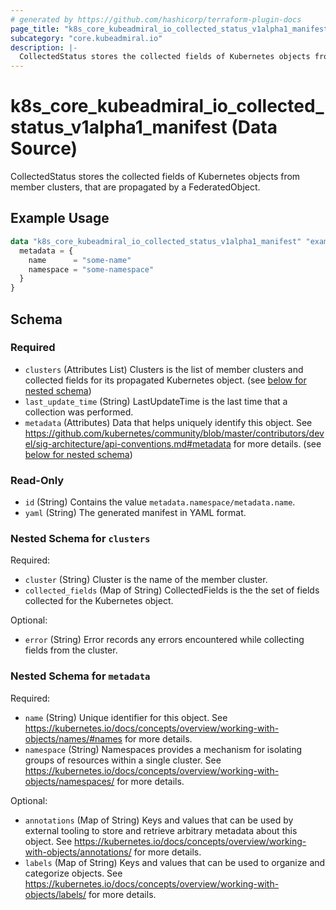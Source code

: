 ```yaml
---
# generated by https://github.com/hashicorp/terraform-plugin-docs
page_title: "k8s_core_kubeadmiral_io_collected_status_v1alpha1_manifest Data Source - terraform-provider-k8s"
subcategory: "core.kubeadmiral.io"
description: |-
  CollectedStatus stores the collected fields of Kubernetes objects from member clusters, that are propagated by a FederatedObject.
---
```


# k8s_core_kubeadmiral_io_collected_status_v1alpha1_manifest (Data Source)

CollectedStatus stores the collected fields of Kubernetes objects from member clusters, that are propagated by a FederatedObject.

## Example Usage

```terraform
data "k8s_core_kubeadmiral_io_collected_status_v1alpha1_manifest" "example" {
  metadata = {
    name      = "some-name"
    namespace = "some-namespace"
  }
}
```

<!-- schema generated by tfplugindocs -->
## Schema

### Required

- `clusters` (Attributes List) Clusters is the list of member clusters and collected fields for its propagated Kubernetes object. (see [below for nested schema](#nestedatt--clusters))
- `last_update_time` (String) LastUpdateTime is the last time that a collection was performed.
- `metadata` (Attributes) Data that helps uniquely identify this object. See https://github.com/kubernetes/community/blob/master/contributors/devel/sig-architecture/api-conventions.md#metadata for more details. (see [below for nested schema](#nestedatt--metadata))

### Read-Only

- `id` (String) Contains the value `metadata.namespace/metadata.name`.
- `yaml` (String) The generated manifest in YAML format.

<a id="nestedatt--clusters"></a>
### Nested Schema for `clusters`

Required:

- `cluster` (String) Cluster is the name of the member cluster.
- `collected_fields` (Map of String) CollectedFields is the the set of fields collected for the Kubernetes object.

Optional:

- `error` (String) Error records any errors encountered while collecting fields from the cluster.


<a id="nestedatt--metadata"></a>
### Nested Schema for `metadata`

Required:

- `name` (String) Unique identifier for this object. See https://kubernetes.io/docs/concepts/overview/working-with-objects/names/#names for more details.
- `namespace` (String) Namespaces provides a mechanism for isolating groups of resources within a single cluster. See https://kubernetes.io/docs/concepts/overview/working-with-objects/namespaces/ for more details.

Optional:

- `annotations` (Map of String) Keys and values that can be used by external tooling to store and retrieve arbitrary metadata about this object. See https://kubernetes.io/docs/concepts/overview/working-with-objects/annotations/ for more details.
- `labels` (Map of String) Keys and values that can be used to organize and categorize objects. See https://kubernetes.io/docs/concepts/overview/working-with-objects/labels/ for more details.
